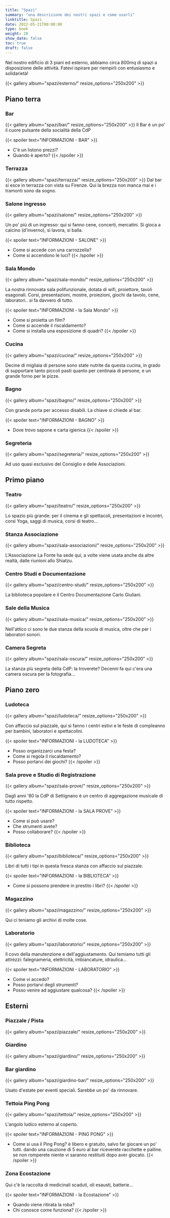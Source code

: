 ```yaml
---
title: "Spazi"
summary: "una descrizione dei nostri spazi e come usarli"
linktitle: Spazi
date: 2022-05-21T00:00:00
type: book
weight: 20
show_date: false
toc: true
draft: false
---
```


Nel nostro edificio di 3 piani ed esterno, abbiamo circa 800mq di spazi a disposizione delle attività. Fatevi ispirare per riempirli con entusiasmo e solidarietà!

{{< gallery album="spazi/esterno/" resize_options="250x200" >}}

## Piano terra

### Bar
{{< gallery album="spazi/bar/" resize_options="250x200" >}}
Il Bar è un po' il cuore pulsante della socialità della CdP

{{< spoiler text="INFORMAZIONI - BAR" >}}
- C'è un listono prezzi?
- Quando è aperto?
{{< /spoiler >}}

### Terrazza
{{< gallery album="spazi/terrazza/" resize_options="250x200" >}}
Dal bar si esce in terrazza con vista su Firenze. Qui la brezza non manca mai e i tramonti sono da sogno.

### Salone ingresso
{{< gallery album="spazi/salone/" resize_options="250x200" >}}

Un po' più di un ingresso: qui si fanno cene, concerti, mercatini. Si gioca a calcino (d'inverno), si lavora, si balla.

{{< spoiler text="INFORMAZIONI - SALONE" >}}
- Come si accede con una carrozzella?
- Come si accendono le luci?
{{< /spoiler >}}

### Sala Mondo
{{< gallery album="spazi/sala-mondo/" resize_options="250x200" >}}

La nostra rinnovata sala polifunzionale, dotata di wifi, proiettore, tavoli esagonali. Corsi, presentazioni, mostre, proiezioni, giochi da tavolo, cene, laboratori.. si fa davvero di tutto.

{{< spoiler text="INFORMAZIONI - la Sala Mondo" >}}
- Come si proietta un film?
- Come si accende il riscaldamento?
- Come si installa una esposizione di quadri?
{{< /spoiler >}}

### Cucina
{{< gallery album="spazi/cucina/" resize_options="250x200" >}}

Decine di migliaia di persone sono state nutrite da questa cucina, in grado di supportare tanto piccoli pasti quanto per centinaia di persone, e un grande forno per le pizze.

### Bagno
{{< gallery album="spazi/bagno/" resize_options="250x200" >}}

Con grande porta per accesso disabili. La chiave si chiede al bar.

{{< spoiler text="INFORMAZIONI - BAGNO" >}}
- Dove trovo sapone e carta igienica
{{< /spoiler >}}

### Segreteria
{{< gallery album="spazi/segreteria/" resize_options="250x200" >}}

Ad uso quasi esclusivo del Consiglio e delle Associazioni.

## Primo piano

### Teatro
{{< gallery album="spazi/teatro/" resize_options="250x200" >}}

Lo spazio più grande: per il cinema e gli spettacoli, presentazioni e incontri, corsi Yoga, saggi di musica, corsi di teatro...

### Stanza Associazione
{{< gallery album="spazi/sala-associazioni/" resize_options="250x200" >}}

L'Associazione La Fonte ha sede qui, a volte viene usata anche da altre realtà, dalle riunioni allo Shiatzu.

### Centro Studi e Documentazione
{{< gallery album="spazi/centro-studi/" resize_options="250x200" >}}

La biblioteca popolare e il Centro Documentazione Carlo Giuliani.

### Sale della Musica
{{< gallery album="spazi/sala-musica/" resize_options="250x200" >}}

Nell'attico ci sono le due stanza della scuola di musica, oltre che per i laboratori sonori.

### Camera Segreta
{{< gallery album="spazi/sala-oscura/" resize_options="250x200" >}}

La stanza più segreta della CdP: la troverete?
Decenni fa qui c'era una camera oscura per la fotografia...

## Piano zero

### Ludoteca
{{< gallery album="spazi/ludoteca/" resize_options="250x200" >}}

Con affaccio sul piazzale, qui si fanno i centri estivi e le feste di compleanno per bambini, laboratori e spettacolini.

{{< spoiler text="INFORMAZIONI - la LUDOTECA" >}}
- Posso organizzarci una festa?
- Come si regola il riscaldamento?
- Posso portarvi dei giochi?
{{< /spoiler >}}

### Sala prove e Studio di Registrazione
{{< gallery album="spazi/sala-prove/" resize_options="250x200" >}}

Dagli anni '80 la CdP di Settignano è un centro di aggregazione musicale di tutto rispetto.

{{< spoiler text="INFORMAZIONI - la SALA PROVE" >}}
- Come si può usare?
- Che strumenti avete?
- Posso collaborare?
{{< /spoiler >}}

### Biblioteca
{{< gallery album="spazi/biblioteca/" resize_options="250x200" >}}

Libri di tutti i tipi in questa fresca stanza con affaccio sul piazzale.

{{< spoiler text="INFORMAZIONI - la BIBLIOTECA" >}}
- Come si possono prendere in prestito i libri?
{{< /spoiler >}}
 
### Magazzino
{{< gallery album="spazi/magazzino/" resize_options="250x200" >}}

Qui ci teniamo gli archivi di molte cose. 

### Laboratorio
{{< gallery album="spazi/laboratorio/" resize_options="250x200" >}}

Il covo della manutenzione e dell'aggiustamento.
Qui temiamo tutti gli attrezzi: falegnameria, elettricità, imbiancature, idraulica...

{{< spoiler text="INFORMAZIONI - LABORATORIO" >}}
- Come vi accedo?
- Posso portarvi degli strumenti?
- Posso venire ad aggiustare qualcosa?
{{< /spoiler >}}

## Esterni

### Piazzale / Pista
{{< gallery album="spazi/piazzale/" resize_options="250x200" >}}

### Giardino
{{< gallery album="spazi/giardino/" resize_options="250x200" >}}

### Bar giardino
{{< gallery album="spazi/giardino-bar/" resize_options="250x200" >}}

Usato d'estate per eventi speciali. Sarebbe un po' da rinnovare.

### Tettoia Ping Pong
{{< gallery album="spazi/tettoia/" resize_options="250x200" >}}

L'angolo ludico esterno al coperto.

{{< spoiler text="INFORMAZIONI - PING PONG" >}}
- Come si usa il Ping Pong?
è libero e gratuito, salvo far giocare un po' tutti.
dando una cauzione di 5 euro al bar riceverete racchette e palline.
se non romperete niente vi saranno restituiti dopo aver giocato.
{{< /spoiler >}}

### Zona Ecostazione

Qui c'è la raccolta di medicinali scaduti, oli esausti, batterie...

{{< spoiler text="INFORMAZIONI - la Ecostazione" >}}
- Quando viene ritirata la roba?
- Chi conosce come funziona?
{{< /spoiler >}}
 